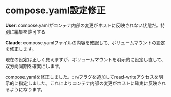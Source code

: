 # compose.yaml設定修正

**User**:
compose.yamlがコンテナ内部の変更がホストに反映されない状態だ。特別に編集を許可する

**Claude**:
compose.yamlファイルの内容を確認して、ボリュームマウントの設定を修正します。

現在の設定は正しく見えますが、ボリュームマウントを明示的に設定し直して、双方向同期を確実にします。

compose.yamlを修正しました。`:rw`フラグを追加してread-writeアクセスを明示的に指定しました。これによりコンテナ内部の変更がホストに確実に反映されるようになります。

